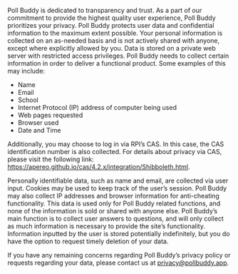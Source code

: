 Poll Buddy is dedicated to transparency and trust. As a part of our commitment to provide the highest quality user experience, Poll Buddy prioritizes your privacy. Poll Buddy protects user data and confidential information to the maximum extent possible. Your personal information is collected on an as-needed basis and is not actively shared with anyone, except where explicitly allowed by you. Data is stored on a private web server with restricted access privileges.
Poll Buddy needs to collect certain information in order to deliver a functional product. Some examples of this may include:
- Name
- Email
- School
- Internet Protocol (IP) address of computer being used
- Web pages requested
- Browser used
- Date and Time

Additionally, you may choose to log in via RPI’s CAS. In this case, the CAS identification number is also collected. For details about privacy via CAS, please visit the following link: https://apereo.github.io/cas/4.2.x/integration/Shibboleth.html.

Personally identifiable data, such as name and email, are collected via user input. Cookies may be used to keep track of the user’s session. Poll Buddy may also collect IP addresses and browser information for anti-cheating functionality. This data is used only for Poll Buddy related functions, and none of the information is sold or shared with anyone else.
Poll Buddy’s main function is to collect user answers to questions, and will only collect as much information is necessary to provide the site’s functionality. Information inputted by the user is stored potentially indefinitely, but you do have the option to request timely deletion of your data.

If you have any remaining concerns regarding Poll Buddy’s privacy policy or requests regarding your data, please contact us at privacy@pollbuddy.app.
